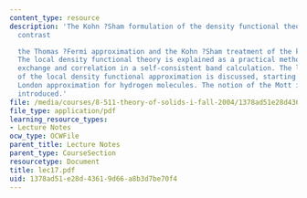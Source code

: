 ```yaml
---
content_type: resource
description: 'The Kohn ?Sham formulation of the density functional theory is explained.We
  contrast

  the Thomas ?Fermi approximation and the Kohn ?Sham treatment of the kinetic energy.
  The local density functional theory is explained as a practical method to treat
  exchange and correlation in a self-consistent band calculation. The limitations
  of the local density functional approximation is discussed, starting with the Heitler
  London approximation for hydrogen molecules. The notion of the Mott insulator is
  introduced.'
file: /media/courses/8-511-theory-of-solids-i-fall-2004/1378ad51e28d43619d66a8b3d7be70f4_lec17.pdf
file_type: application/pdf
learning_resource_types:
- Lecture Notes
ocw_type: OCWFile
parent_title: Lecture Notes
parent_type: CourseSection
resourcetype: Document
title: lec17.pdf
uid: 1378ad51-e28d-4361-9d66-a8b3d7be70f4
---
```

